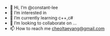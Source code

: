 - 👋 Hi, I’m @constant-lee
- 👀 I’m interested in 
- 🌱 I’m currently learning c++,c#
- 💞️ I’m looking to collaborate on ...
- 📫 How to reach me cheoltaeyang@gmail.com

<!---
constant-lee/constant-lee is a ✨ special ✨ repository because its `README.md` (this file) appears on your GitHub profile.
You can click the Preview link to take a look at your changes.
--->
